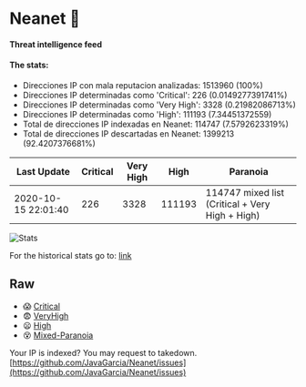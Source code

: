 # Neanet :hocho:
#### Threat intelligence feed
#### The stats:

- Direcciones IP con mala reputacion analizadas: 1513960 (100%)
- Direcciones IP determinadas como 'Critical':  226 (0.0149277391741%)
- Direcciones IP determinadas como 'Very High':  3328 (0.21982086713%)
- Direcciones IP determinadas como 'High':  111193 (7.34451372559)
- Total de direcciones IP indexadas en Neanet:  114747 (7.5792623319%)
- Total de direcciones IP descartadas en Neanet:  1399213 (92.4207376681%)

| Last Update | Critical | Very High | High | Paranoia |
| --- | --- | --- | --- | --- |
| 2020-10-15 22:01:40 | 226 | 3328 | 111193 | 114747 mixed list (Critical + Very High + High)|

![Stats](https://docs.google.com/spreadsheets/d/e/2PACX-1vSnaNMIXVabIpDJjufMlzH7poXnshF3mgd8Is1g9ytUEzVsP5my4Trn8f-xkoLLQ38xpL3HtmUexLo6/pubchart?oid=501124687&format=image)

For the historical stats go to: [link](/stats.csv)
## Raw
- :scream: [Critical](https://raw.githubusercontent.com/JavaGarcia/Neanet/master/blacklists/neanet_critical.txt)
- :fearful: [VeryHigh](https://raw.githubusercontent.com/JavaGarcia/Neanet/master/blacklists/neanet_veryHigh.txtt)
- :frowning: [High](https://raw.githubusercontent.com/JavaGarcia/Neanet/master/blacklists/neanet_high.txt)
- :dizzy_face: [Mixed-Paranoia](https://raw.githubusercontent.com/JavaGarcia/Neanet/master/blacklists/neanet_all.txt)


Your IP is indexed? You may request to takedown. [https://github.com/JavaGarcia/Neanet/issues](https://github.com/JavaGarcia/Neanet/issues)

























































































































































































































































































































































































































































































































































































































































































































































































































































































































































































































































































































































































































































































































































































































































































